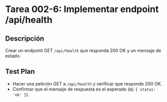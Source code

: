 # Tarea 002-6: Implementar endpoint /api/health

## Descripción

Crear un endpoint GET `/api/health` que responda 200 OK y un mensaje de estado.

## Test Plan

- Hacer una petición GET a `/api/health` y verificar que responde 200 OK.
- Confirmar que el mensaje de respuesta es el esperado (ej: `{ status: 'ok' }`).
